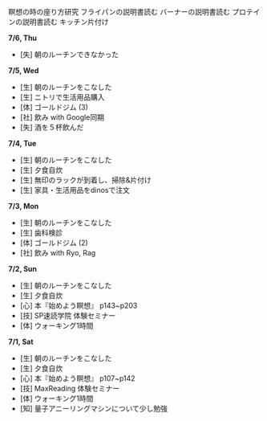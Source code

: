 瞑想の時の座り方研究
フライパンの説明書読む
バーナーの説明書読む
プロテインの説明書読む
キッチン片付け

**7/6, Thu**
* [失] 朝のルーチンできなかった

**7/5, Wed**
* [生] 朝のルーチンをこなした
* [生] ニトリで生活用品購入
* [体] ゴールドジム (3)
* [社] 飲み with Google同期
* [失] 酒を５杯飲んだ

**7/4, Tue**
* [生] 朝のルーチンをこなした
* [生] 夕食自炊
* [生] 無印のラックが到着し、掃除&片付け
* [生] 家具・生活用品をdinosで注文

**7/3, Mon**
* [生] 朝のルーチンをこなした
* [生] 歯科検診
* [体] ゴールドジム (2)
* [社] 飲み with Ryo, Rag

**7/2, Sun**
* [生] 朝のルーチンをこなした
* [生] 夕食自炊
* [心] 本『始めよう瞑想』 p143~p203
* [技] SP速読学院 体験セミナー
* [体] ウォーキング1時間

**7/1, Sat**
* [生] 朝のルーチンをこなした
* [生] 夕食自炊
* [心] 本『始めよう瞑想』 p107~p142
* [技] MaxReading 体験セミナー
* [体] ウォーキング1時間
* [知] 量子アニーリングマシンについて少し勉強
